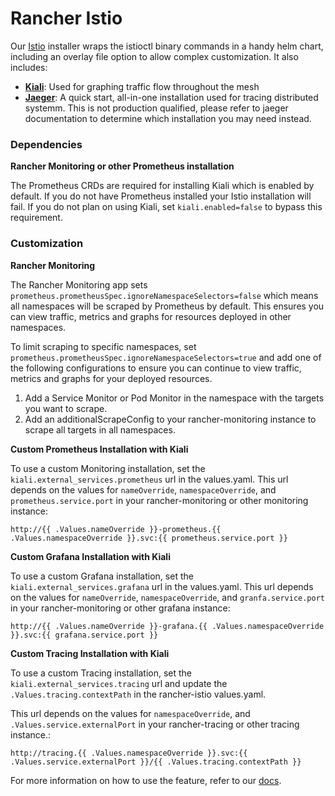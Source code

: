 # Rancher Istio

Our [Istio](https://istio.io/) installer wraps the istioctl binary commands in a handy helm chart, including an overlay file option to allow complex customization. It also includes:
* **[Kiali](https://kiali.io/)**: Used for graphing traffic flow throughout the mesh
* **[Jaeger](https://www.jaegertracing.io/)**: A quick start, all-in-one installation used for tracing distributed systemm. This is not production qualified, please refer to jaeger documentation to determine which installation you may need instead.

### Dependencies

**Rancher Monitoring  or other Prometheus installation**

The Prometheus CRDs are required for installing Kiali which is enabled by default. If you do not have Prometheus installed your Istio installation will fail. If you do not plan on using Kiali, set `kiali.enabled=false` to bypass this requirement.

### Customization

**Rancher Monitoring**

The Rancher Monitoring app sets `prometheus.prometheusSpec.ignoreNamespaceSelectors=false` which means all namespaces will be scraped by Prometheus by default. This ensures you can view traffic, metrics and graphs for resources deployed in other namespaces.

To limit scraping to specific namespaces, set `prometheus.prometheusSpec.ignoreNamespaceSelectors=true` and add one of the following configurations to ensure you can continue to view traffic, metrics and graphs for your deployed resources.

1. Add a Service Monitor or Pod Monitor in the namespace with the targets you want to scrape.
1. Add an additionalScrapeConfig to your rancher-monitoring instance to scrape all targets in all namespaces.

**Custom Prometheus Installation with Kiali**

To use a custom Monitoring installation, set the `kiali.external_services.prometheus` url in the values.yaml. This url depends on the values for `nameOverride`, `namespaceOverride`, and `prometheus.service.port` in your rancher-monitoring or other monitoring instance:
```
http://{{ .Values.nameOverride }}-prometheus.{{ .Values.namespaceOverride }}.svc:{{ prometheus.service.port }}
```
**Custom Grafana Installation with Kiali**

To use a custom Grafana installation, set the `kiali.external_services.grafana` url in the values.yaml. This url depends on the values for `nameOverride`, `namespaceOverride`, and `granfa.service.port` in your rancher-monitoring or other grafana instance:
```
http://{{ .Values.nameOverride }}-grafana.{{ .Values.namespaceOverride }}.svc:{{ grafana.service.port }}
```
**Custom Tracing Installation with Kiali**

To use a custom Tracing installation, set the `kiali.external_services.tracing` url and update the `.Values.tracing.contextPath` in the rancher-istio values.yaml.

This url depends on the values for `namespaceOverride`, and `.Values.service.externalPort` in your rancher-tracing or other tracing instance.:
```
http://tracing.{{ .Values.namespaceOverride }}.svc:{{ .Values.service.externalPort }}/{{ .Values.tracing.contextPath }}
```

For more information on how to use the feature, refer to our [docs](https://rancher.com/docs/rancher/v2.x/en/istio/v2.5/).

